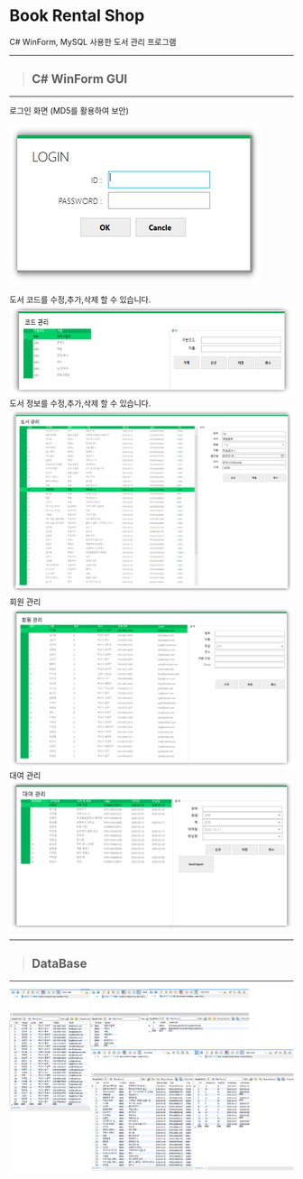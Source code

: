 # Book Rental Shop
C# WinForm, MySQL 사용한 도서 관리 프로그램

****
>## C# WinForm GUI
****
로그인 화면 (MD5를 활용하여 보안)

![](/readmeFile/BookRentalShop_Login.png)

도서 코드를 수정,추가,삭제 할 수 있습니다.
![](/readmeFile/BookRentalShop_CodeManagement.png)
도서 정보를 수정,추가,삭제 할 수 있습니다.
![](/readmeFile/BookRentalShop_BookManagement.png)
회원 관리
![](/readmeFile/BookRentalShop_MemberManagement.png)
대여 관리
![](/readmeFile/BookRentalShop_RentalManagement.png)

****
>## DataBase
****
![](/readmeFile/BookRentalShop_DB_Tables.png)

